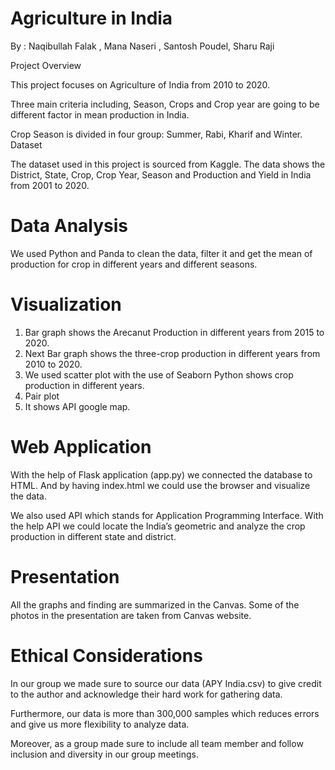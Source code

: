 # Agriculture in India 
By : Naqibullah Falak , Mana Naseri , Santosh Poudel, Sharu Raji 

Project Overview

This project focuses on Agriculture of India from 2010 to 2020. 

Three main criteria including, Season, Crops and Crop year are going to be different factor in mean production in India.

Crop Season is divided in four group: Summer, Rabi, Kharif and Winter.
Dataset

The dataset used in this project is sourced from Kaggle. The data shows the District, State, Crop, Crop Year, Season and Production and Yield in India from 2001 to 2020. 

# Data Analysis

We used Python and Panda to clean the data, filter it and get the mean of production for crop in different years and different seasons. 

# Visualization
1)	Bar graph shows the Arecanut Production in different years from 2015 to 2020.  
2)	Next Bar graph shows the three-crop production in different years from 2010 to 2020. 
3)	We used scatter plot with the use of Seaborn Python shows crop production in different years. 
4)	Pair plot
5)	It shows API  google map. 



# Web Application

With the help of Flask application (app.py) we connected the database to HTML. And by having index.html we could use the browser and visualize the data. 

We also used API which stands for Application Programming Interface.
With the help API we could locate the India’s geometric and analyze the crop production in different state and district. 

# Presentation 

All the graphs and finding are summarized in the Canvas. Some of the photos in the presentation are taken from Canvas website. 


# Ethical Considerations

In our group we made sure to source our data (APY India.csv) to give credit to the author and acknowledge their hard work for gathering data. 

Furthermore, our data is more than 300,000 samples which reduces errors and give us more flexibility to analyze data.

Moreover, as a group made sure to include all team member and follow inclusion and diversity in our group meetings. 